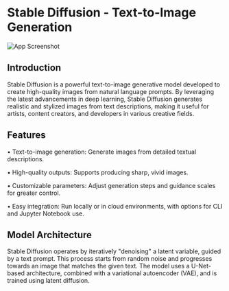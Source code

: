 
# Stable Diffusion - Text-to-Image Generation






![App Screenshot](https://via.placeholder.com/468x300?text=App+Screenshot+Here)

## Introduction
Stable Diffusion is a powerful text-to-image generative model developed to create high-quality images from natural language prompts. By leveraging the latest advancements in deep learning, Stable Diffusion generates realistic and stylized images from text descriptions, making it useful for artists, content creators, and developers in various creative fields.

## Features
•	Text-to-image generation: Generate images from detailed textual descriptions.

•	High-quality outputs: Supports producing sharp, vivid images.

•	Customizable parameters: Adjust generation steps and guidance scales for greater control.

•	Easy integration: Run locally or in cloud environments, with options for CLI and Jupyter Notebook use.

## Model Architecture

Stable Diffusion operates by iteratively "denoising" a latent variable, guided by a text prompt. This process starts from random noise and progresses towards an image that matches the given text. The model uses a U-Net-based architecture, combined with a variational autoencoder (VAE), and is trained using latent diffusion.
